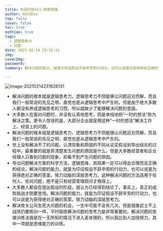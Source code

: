 ```yaml
---
title: 吼呆时刻411-转换思路
author: HoldDie
top: false
cover: false
toc: true
mathjax: true
tags:
  - 逻辑思考力
  - 问题
date: 2021-02-14 23:16:31
img:
coverImg:
password:
summary: 解决问题的能力，就是为印证假设不辞辛劳的行动力，也可以说是为获得绝对正确的答案，努力动脑的深层思考力。

---
```


![image-20210214231826131](https://cdn.jsdelivr.net/gh/HoldDie/img1/20210214231826.png)

- 解决问题的根本就是逻辑思考力，逻辑思考力不但能够让问题迎刃而解，而且我们一般常说的先见之明、直觉也是从逻辑思考中产生的。但是由于绝大多数人都没有养成逻辑思考的习惯，所以就缺少了能够解决问题的思路。
- 大多数人在面对问题时，并没有认真地思考，而是单纯地把“一时的想法”称为解决之策。更令人惊讶的是，大部分企业就是用这种“一时的想法”解决工作上、经营上的问题。
- 解决问题的根本就是逻辑思考力，逻辑思考力不但能够让问题迎刃而解，而且我们一般常说的先见之明、直觉也是从逻辑思考中产生的。
- 世上没有解决不了的问题。认清现象和原因的不同从证实假设到导出结论的过程中，最重要的就是弄清楚发生问题的原因是什么，但是大多数经营者和企业经理人只看到问题的现象，却看不到产生问题的原因。
- 导出问题解决方案的科学方法、逻辑思维，其结果一定可以得出合理而且正确的结论。解决问题的能力，就是为印证假设不辞辛劳的行动力，也可以说是为获得绝对正确的答案，努力动脑的深层思考力。这种解决问题的方法适用于任何人、任何问题，绝不是只有经营管理顾问才用得上。
- 大多数人都会在提出假设的阶段，就认为已经得到结论了。事实上，真正的成败挑战才刚要登场。解决问题的能力，就是为印证假设不辞辛劳的行动力，也可以说是为获得绝对正确的答案，努力动脑的深层思考力。
- 解决攸关公司生死大问题的机会，一生中可能不会有几次，但是就像武士不上战场仍要练剑一样，平时锻炼解决问题的思考力是非常重要的。解决问题的思维训练法我是在一无所知的情况下进入麦肯锡的，所以我比别人加倍努力。其中一项就是思维能力的训练。